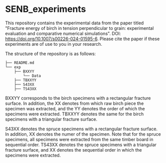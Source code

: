 # SENB_experiments
This repository contains the experimental data from the paper titled "Fracture energy of birch in tension perpendicular to grain: experimental evaluation and comparative numerical simulations". DOI: https://doi.org/10.1007/s00226-024-01595-6. Please cite the paper if these experiments are of use to you in your research.

The structure of the repository is as follows:

```
├── README.md
└── exp
    ├── BXXYY
        └── Data
    ├── TBXXYY
    ├── S43XX
    ├── TS43XX
```
BXXYY corresponds to the birch specimens with a rectangular fracture surface. In addition, the XX denotes from which raw birch piece the specimen was extracted, and the YY denotes the order of which the specimens were extracted. TBXXYY denotes the same for the birch specimens with a triangular fracture surface.

S43XX denotes the spruce specimens with a rectangular fracture surface. In addition, XX denotes the numer of the specimen. Note that for the spruce specimens, all specimens were extracted from the same timber board in sequential order. TS43XX denotes the spruce specimens with a triangular fracture surface, and XX denotes the sequential order in which the specimens were extracted.


